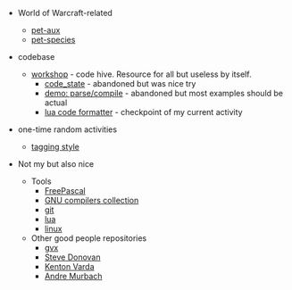 * World of Warcraft-related
  * [pet-aux](https://github.com/martin-eden/pet_aux)
  * [pet-species](https://github.com/martin-eden/pet_species_to_csv)

* codebase
  * [workshop](https://github.com/martin-eden/workshop) - code hive. Resource for all but useless by itself.
    * [code_state](https://github.com/martin-eden/workshop_users-code_state) - abandoned but was nice try
    * [demo: parse/compile](https://github.com/martin-eden/workshop_users-parse_compile) - abandoned but most examples should be actual
    * [lua code formatter](https://github.com/martin-eden/lua_code_formatter) - checkpoint of my current activity

* one-time random activities
  * [tagging style](https://github.com/martin-eden/tagging_guideline)

* Not my but also nice
  * Tools
    * [FreePascal](https://github.com/graemeg/freepascal)
    * [GNU compilers collection](https://github.com/gcc-mirror/gcc)
    * [git](https://github.com/git/git)
    * [lua](https://github.com/lua/lua)
    * [linux](https://github.com/torvalds/linux)
  * Other good people repositories
    * [gvx](https://github.com/gvx/Ser)
    * [Steve Donovan](https://github.com/stevedonovan/luafaq)
    * [Kenton Varda](https://github.com/sandstorm-io/capnproto)
    * [Andre Murbach](https://github.com/andremm)
